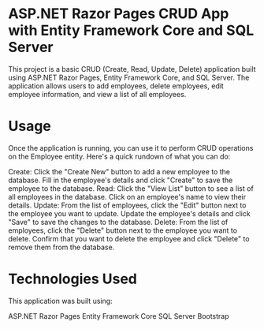 # ASP.NET Razor Pages CRUD App with Entity Framework Core and SQL Server

This project is a basic CRUD (Create, Read, Update, Delete) application built using ASP.NET Razor Pages, Entity Framework Core, and SQL Server. The application allows users to add employees, delete employees, edit employee information, and view a list of all employees.

# Usage
Once the application is running, you can use it to perform CRUD operations on the Employee entity. Here's a quick rundown of what you can do:

Create: Click the "Create New" button to add a new employee to the database. Fill in the employee's details and click "Create" to save the employee to the database.
Read: Click the "View List" button to see a list of all employees in the database. Click on an employee's name to view their details.
Update: From the list of employees, click the "Edit" button next to the employee you want to update. Update the employee's details and click "Save" to save the changes to the database.
Delete: From the list of employees, click the "Delete" button next to the employee you want to delete. Confirm that you want to delete the employee and click "Delete" to remove them from the database.

# Technologies Used
This application was built using:

ASP.NET Razor Pages
Entity Framework Core
SQL Server
Bootstrap
